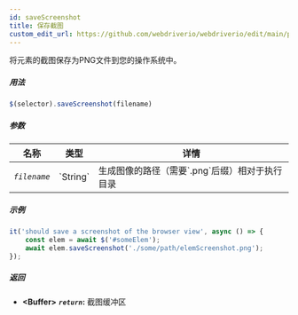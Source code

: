 ```yaml
---
id: saveScreenshot
title: 保存截图
custom_edit_url: https://github.com/webdriverio/webdriverio/edit/main/packages/webdriverio/src/commands/element/saveScreenshot.ts
---
```


将元素的截图保存为PNG文件到您的操作系统中。

##### 用法

```js
$(selector).saveScreenshot(filename)
```

##### 参数

<table>
  <thead>
    <tr>
      <th>名称</th><th>类型</th><th>详情</th>
    </tr>
  </thead>
  <tbody>
    <tr>
      <td><code><var>filename</var></code></td>
      <td>`String`</td>
      <td>生成图像的路径（需要`.png`后缀）相对于执行目录</td>
    </tr>
  </tbody>
</table>

##### 示例

```js title="saveScreenshot.js"
it('should save a screenshot of the browser view', async () => {
    const elem = await $('#someElem');
    await elem.saveScreenshot('./some/path/elemScreenshot.png');
});
```

##### 返回

- **&lt;Buffer&gt;**
            **<code><var>return</var></code>:**             截图缓冲区